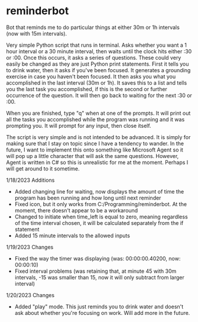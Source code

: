 # reminderbot
Bot that reminds me to do particular things at either 30m or 1h intervals (now with 15m intervals).

Very simple Python script that runs in terminal. Asks whether you want a 1 hour interval or a 30 minute interval, then waits until the clock hits either :30 or :00.
Once this occurs, it asks a series of questions. These could very easily be changed as they are just Python print statements.
First it tells you to drink water, then it asks if you've been focused. It generates a grounding exercise in case you haven't been focused.
It then asks you what you accomplished in the last interval (30m or 1h). 
It saves this to a list and tells you the last task you accomplished, if this is the second or further occurrence of the question.
It will then go back to waiting for the next :30 or :00.

When you are finished, type "q" when at one of the prompts. It will print out all the tasks you accomplished while the program was running and it was prompting you.
It will prompt for any input, then close itself.

The script is very simple and is not intended to be advanced. It is simply for making sure that I stay on topic since I have a tendency to wander.
In the future, I want to implement this onto something like Microsoft Agent so it will pop up a little character that will ask the same questions.
However, Agent is written in C# so this is unrealistic for me at the moment. Perhaps I will get around to it sometime.
  
1/18/2023 Additions  
- Added changing line for waiting, now displays the amount of time the program has been running and how long until next reminder  
- Fixed icon, but it only works from C:/Programming/reminderbot. At the moment, there doesn't appear to be a workaround  
- Changed to initiate when time_left is equal to zero, meaning regardless of the time interval chosen, it will be calculated separately from the if statement
- Added 15 minute intervals to the allowed inputs  
  
1/19/2023 Changes  
- Fixed the way the timer was displaying (was: 00:00:00.40200, now: 00:00:10)  
- Fixed interval problems (was retaining that, at minute 45 with 30m intervals, -15 was smaller than 15, now it will only subtract from larger interval)  
  
1/20/2023 Changes  
- Added "play" mode. This just reminds you to drink water and doesn't ask about whether you're focusing on work. Will add more in the future.
